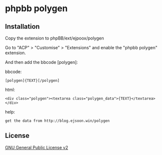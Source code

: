 # phpbb polygen

## Installation

Copy the extension to phpBB/ext/ejpoox/polygen

Go to "ACP" > "Customise" > "Extensions" and enable the "phpbb polygen" extension.

And then add the bbcode [polygen]:

bbcode:
```
[polygen]{TEXT}[/polygen]
```

html:
```
<div class="polygen"><textarea class="polygen_data">{TEXT}</textarea></div>
```

help:
```
get the data from http://blog.ejsoon.win/polygen
```

## License

[GNU General Public License v2](license.txt)
